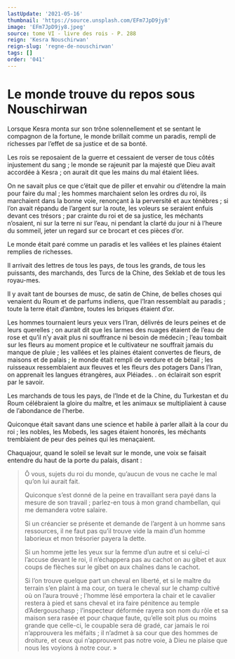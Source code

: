 ```yaml
---
lastUpdate: '2021-05-16'
thumbnail: 'https://source.unsplash.com/EFm7JpD9jy8'
image: 'EFm7JpD9jy8.jpeg'
source: tome VI - livre des rois - P. 288
reign: 'Kesra Nouschirwan'
reign-slug: 'regne-de-nouschirwan'
tags: []
order: '041'
---
```


# Le monde trouve du repos sous Nouschirwan

Lorsque Kesra monta sur son trône solennellement et se sentant le compagnon de la fortune, le monde brillait comme un paradis, rempli de richesses par l’effet de sa justice et de sa bonté.

Les rois se reposaient de la guerre et cessaient de verser de tous côtés injustement du sang ; le monde se rajeunit par la majesté que Dieu avait accordée à Kesra ; on aurait dit que les mains du mal étaient liées.

On ne savait plus ce que c’était que de piller et envahir ou d’étendre la main pour faire du mal ; les hommes marchaient selon les ordres du roi, ils marchaient dans la bonne voie, renonçant à la perversité et aux ténèbres ; si l’on avait répandu de l’argent sur la route, les voleurs se seraient enfuis devant ces trésors ; par crainte du roi et de sa justice, les méchants n’osaient, ni sur la terre ni sur l’eau, ni pendant la clarté du jour ni à l’heure du sommeil, jeter un regard sur ce brocart et ces pièces d’or.

Le monde était paré comme un paradis et les vallées et les plaines étaient remplies de richesses.

Il arrivait des lettres de tous les pays, de tous les grands, de tous les puissants, des marchands, des Turcs de la Chine, des Seklab et de tous les royau-mes.

Il y avait tant de bourses de musc, de satin de Chine, de belles choses qui venaient du Roum et de parfums indiens, que l’Iran ressemblait au paradis ; toute la terre était d’ambre, toutes les briques étaient d’or.

Les hommes tournaient leurs yeux vers l’Iran, délivrés de leurs peines et de leurs querelles ; on aurait dit que les larmes des nuages étaient de l’eau de rose et qu’il n’y avait plus ni souffrance ni besoin de médecin ; l’eau tombait sur les fleurs au moment propice et le cultivateur ne souffrait jamais du manque de pluie ; les vallées et les plaines étaient convertes de fleurs, de maisons et de palais ; le monde était rempli de verdure et de bétail ; les ruisseaux ressemblaient aux fleuves et les fleurs des potagers Dans l’Iran, on apprenait les langues étrangères, aux Pléiades. .
on éclairait son esprit par le savoir.

Les marchands de tous les pays, de l’Inde et de la Chine, du Turkestan et du Roum célébraient la gloire du maître, et les animaux se multipliaient à cause de l’abondance de l’herbe.

Quiconque était savant dans une science et habile à parler allait à la cour du roi ; les nobles, les Mobeds, les sages étaient honorés, les méchants tremblaient de peur des peines qui les menaçaient.

Chaquajour, quand le soleil se levait sur le monde, une voix se faisait entendre du haut de la porte du palais, disant :

> Ô vous, sujets du roi du monde, qu’aucun de vous ne cache le mal qu’on lui aurait fait.
>
> Quiconque s’est donné de la peine en travaillant sera payé dans la mesure de son travail ; parlez-en tous à mon grand chambellan, qui me demandera votre salaire.
>
> Si un créancier se présente et demande de l’argent à un homme sans ressources, il ne faut pas qu’il trouve vide la main d’un homme laborieux et mon trésorier payera la dette.
>
> Si un homme jette les yeux sur la femme d’un autre et si celui-ci l’accuse devant le roi, il n’échappera pas au cachot on au gibet et aux coups de flèches sur le gibet on aux chaînes dans le cachot.
>
> Si l’on trouve quelque part un cheval en liberté, et si le maître du terrain s’en plaint à ma cour, on tuera le cheval sur le champ cultivé où on l’aura trouvé ; l’homme lésé emportera la chair et le cavalier restera à pied et sans cheval et ira faire pénitence au temple d’Adergouschasp ; l’inspecteur déformée rayera son nom du rôle et sa maison sera rasée et pour chaque faute, qu’elle soit plus ou moins grande que celle-ci, le coupable sera dé gradé, car jamais le roi n’approuvera les méfaits ; il n’admet à sa cour que des hommes de droiture, et ceux qui n’approuvent pas notre voie, à Dieu ne plaise que nous les voyions à notre cour. »
